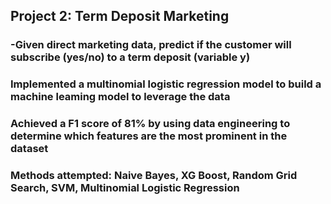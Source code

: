 ## Project 2: Term Deposit Marketing 
### -Given direct marketing data, predict if the customer will subscribe (yes/no) to a term deposit (variable y)
### Implemented a multinomial logistic regression model to build a machine leaming model to leverage the data
### Achieved a F1 score of 81% by using data engineering to determine which features are the most prominent in the dataset
### Methods attempted: Naive Bayes, XG Boost, Random Grid Search, SVM, Multinomial Logistic Regression
